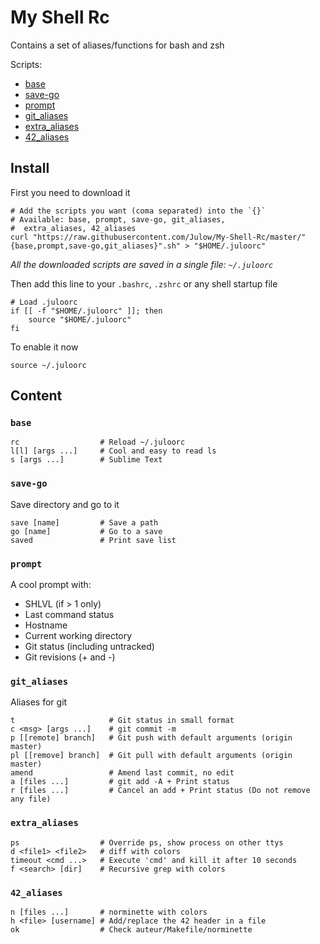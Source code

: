 # My Shell Rc

Contains a set of aliases/functions for bash and zsh

Scripts:
- [base](#base)
- [save-go](#save-go)
- [prompt](#prompt)
- [git_aliases](#git_aliases)
- [extra_aliases](#extra_aliases)
- [42_aliases](#42_aliases)

## Install

First you need to download it

```shell
# Add the scripts you want (coma separated) into the `{}`
# Available: base, prompt, save-go, git_aliases,
#  extra_aliases, 42_aliases
curl "https://raw.githubusercontent.com/Julow/My-Shell-Rc/master/"{base,prompt,save-go,git_aliases}".sh" > "$HOME/.juloorc"
```

_All the downloaded scripts are saved in a single file: `~/.juloorc`_

Then add this line to your `.bashrc`, `.zshrc` or any shell startup file

```shell
# Load .juloorc
if [[ -f "$HOME/.juloorc" ]]; then
	source "$HOME/.juloorc"
fi
```

To enable it now

```shell
source ~/.juloorc
```

## Content

### `base`

```shell
rc                  # Reload ~/.juloorc
l[l] [args ...]     # Cool and easy to read ls
s [args ...]        # Sublime Text
```

### `save-go`

Save directory and go to it

```shell
save [name]         # Save a path
go [name]           # Go to a save
saved               # Print save list
```

### `prompt`

A cool prompt with:
- SHLVL (if > 1 only)
- Last command status
- Hostname
- Current working directory
- Git status (including untracked)
- Git revisions (+ and -)

### `git_aliases`

Aliases for git

```shell
t                     # Git status in small format
c <msg> [args ...]    # git commit -m
p [[remote] branch]   # Git push with default arguments (origin master)
pl [[remove] branch]  # Git pull with default arguments (origin master)
amend                 # Amend last commit, no edit
a [files ...]         # git add -A + Print status
r [files ...]         # Cancel an add + Print status (Do not remove any file)
```

### `extra_aliases`

```shell
ps                  # Override ps, show process on other ttys
d <file1> <file2>   # diff with colors
timeout <cmd ...>   # Execute 'cmd' and kill it after 10 seconds
f <search> [dir]    # Recursive grep with colors
```

### `42_aliases`

```shell
n [files ...]       # norminette with colors
h <file> [username] # Add/replace the 42 header in a file
ok                  # Check auteur/Makefile/norminette
```
